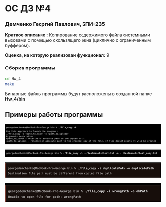 # OC ДЗ №4

### Демченко Георгий Павлович, БПИ-235

**Краткое описание :** Копирование содержимого файла системными вызовами с помощью скользящего окна (циклично с ограниченным буффером).

**Оценка, на которую реализован функционал:**  9

### Сборка программы

```sh
cd Hw_4
make
```
Бинарные файлы программы будут расположены в созданной папке **Hw_4/bin**

## Примеры работы программы

![tetsH](img/test_help.png)

![testOk](img/test_ok.png)

![testDp](img/test_dp.png)

![testWp](img/test_wp.png)